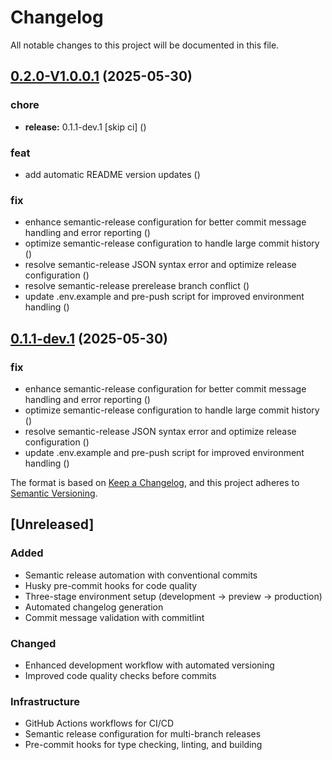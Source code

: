 # Changelog

All notable changes to this project will be documented in this file.

## [0.2.0-V1.0.0.1](https://github.com/Phenixis/life_os/compare/v0.1.0...v0.2.0-V1.0.0.1) (2025-05-30)

### chore

* **release:** 0.1.1-dev.1 [skip ci] ([](https://github.com/Phenixis/life_os/commit/138e93d289e49d5728f4054d795c14696f71fa1c))

### feat

* add automatic README version updates ([](https://github.com/Phenixis/life_os/commit/9997bb5e821c081e4d04396827468ce4e129c6b5))

### fix

* enhance semantic-release configuration for better commit message handling and error reporting ([](https://github.com/Phenixis/life_os/commit/96458073003e61d4e2ad4b0d978660f879fc368a))
* optimize semantic-release configuration to handle large commit history ([](https://github.com/Phenixis/life_os/commit/766559c2ac5296e5201c56e427410b027b649704))
* resolve semantic-release JSON syntax error and optimize release configuration ([](https://github.com/Phenixis/life_os/commit/30a7680b3c12e5949b23f86dd384c1b1b2f7d914))
* resolve semantic-release prerelease branch conflict ([](https://github.com/Phenixis/life_os/commit/40656824d4848971bfb38c804d0df3dd4bbe7e3a))
* update .env.example and pre-push script for improved environment handling ([](https://github.com/Phenixis/life_os/commit/7824ed3cdd4263a7a0ef526bd4e6e3d45d16df48))

## [0.1.1-dev.1](https://github.com/Phenixis/life_os/compare/v0.1.0...v0.1.1-dev.1) (2025-05-30)

### fix

* enhance semantic-release configuration for better commit message handling and error reporting ([](https://github.com/Phenixis/life_os/commit/96458073003e61d4e2ad4b0d978660f879fc368a))
* optimize semantic-release configuration to handle large commit history ([](https://github.com/Phenixis/life_os/commit/766559c2ac5296e5201c56e427410b027b649704))
* resolve semantic-release JSON syntax error and optimize release configuration ([](https://github.com/Phenixis/life_os/commit/30a7680b3c12e5949b23f86dd384c1b1b2f7d914))
* update .env.example and pre-push script for improved environment handling ([](https://github.com/Phenixis/life_os/commit/7824ed3cdd4263a7a0ef526bd4e6e3d45d16df48))

The format is based on [Keep a Changelog](https://keepachangelog.com/en/1.0.0/),
and this project adheres to [Semantic Versioning](https://semver.org/spec/v2.0.0.html).

## [Unreleased]

### Added
- Semantic release automation with conventional commits
- Husky pre-commit hooks for code quality
- Three-stage environment setup (development → preview → production)
- Automated changelog generation
- Commit message validation with commitlint

### Changed
- Enhanced development workflow with automated versioning
- Improved code quality checks before commits

### Infrastructure
- GitHub Actions workflows for CI/CD
- Semantic release configuration for multi-branch releases
- Pre-commit hooks for type checking, linting, and building
